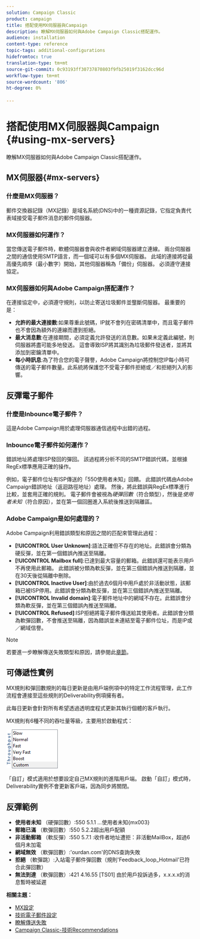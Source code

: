 ```yaml
---
solution: Campaign Classic
product: campaign
title: 搭配使用MX伺服器與Campaign
description: 瞭解MX伺服器如何與Adobe Campaign Classic搭配運作。
audience: installation
content-type: reference
topic-tags: additional-configurations
hidefromtoc: true
translation-type: tm+mt
source-git-commit: 0c93193ff30737870803f9fb25019f3162dcc96d
workflow-type: tm+mt
source-wordcount: '806'
ht-degree: 0%

---
```



# 搭配使用MX伺服器與Campaign {#using-mx-servers}

瞭解MX伺服器如何與Adobe Campaign Classic搭配運作。

## MX伺服器{#mx-servers}

### 什麼是MX伺服器？

郵件交換器記錄（MX記錄）是域名系統(DNS)中的一種資源記錄，它指定負責代表域接受電子郵件消息的郵件伺服器。

### MX伺服器如何運作？

當您傳送電子郵件時，軟體伺服器會與收件者網域伺服器建立連線。 兩台伺服器之間的通信使用SMTP語言，而一個域可以有多個MX伺服器。 此域的連接將從最高優先順序（最小數字）開始，其他伺服器稱為「備份」伺服器。 必須遵守連接協定。

### MX伺服器如何與Adobe Campaign搭配運作？

在連接協定中，必須遵守規則，以防止寄送垃圾郵件並壟斷伺服器。 最重要的是：

* **允許的最大連接數**:如果尊重此號碼，IP就不會列在密碼清單中，而且電子郵件也不會因為額外的連線而遭到拒絕。
* **最大消息數**:在連接期間，必須定義允許發送的消息數。如果未定義此編號，則伺服器將盡可能多地發送。 這會導致ISP將其識別為垃圾郵件發送者，並將其添加到密鑰清單中。
* **每小時訊息**:為了符合您的電子聲譽，Adobe Campaign將控制您IP每小時可傳送的電子郵件數量。此系統將保護您不受電子郵件拒絕或／和拒絕列入的影響。

## 反彈電子郵件

### 什麼是Inbounce電子郵件？

這是Adobe Campaign用於處理伺服器通信過程中出錯的過程。

### Inbounce電子郵件如何運作？

錯誤地址將處理ISP發回的彈回。 該過程將分析不同的SMTP錯誤代碼，並根據RegEx標準應用正確的操作。

例如，電子郵件位址有ISP傳送的「550使用者未知」回饋。 此錯誤代碼由Adobe Campaign錯誤地址（返迴路徑地址）處理。 然後，將此錯誤與RegEx標準進行比較，並套用正確的規則。 電子郵件會被視為&#x200B;*硬彈回數*（符合類型），然後是&#x200B;*使用者未知*（符合原因），並在第一個回圈進入系統後推送到隔離區。

### Adobe Campaign是如何處理的？

Adobe Campaign利用錯誤類型和原因之間的匹配來管理此過程：

* **[!UICONTROL User Unknown]**:語法正確但不存在的地址。此錯誤會分類為硬反彈，並在第一個錯誤內推送至隔離。
* **[!UICONTROL Mailbox full]**:已達到最大容量的郵箱。此錯誤還可能表示用戶不再使用此郵箱。 此錯誤被分類為軟反彈，並在第三個錯誤內推送到隔離，並在30天後從隔離中刪除。
* **[!UICONTROL Inactive User]**:由於過去6個月中用戶處於非活動狀態，該郵箱已被ISP停用。此錯誤會分類為軟反彈，並在第三個錯誤內推送至隔離。
* **[!UICONTROL Invalid domain]**:電子郵件地址中的網域不存在。此錯誤會分類為軟反彈，並在第三個錯誤內推送至隔離。
* **[!UICONTROL Refused]**:ISP拒絕將電子郵件傳送給其使用者。此錯誤會分類為軟彈回數，不會推送至隔離，因為錯誤並未連結至電子郵件位址，而是IP或／網域信譽。

>[!NOTE]
>
>若要進一步瞭解傳送失敗類型和原因，請參閱此[章節](../../delivery/using/understanding-delivery-failures.md#delivery-failure-types-and-reasons)。

## 可傳遞性實例

MX規則和彈回數規則的每日更新是由用戶端例項中的特定工作流程管理，此工作流程會連接至這些規則的Deliverability例項擁有者。

此每日更新會針對所有希望透過透明度程式更新其執行個體的客戶執行。

MX規則有6種不同的吞吐量等級，主要用於啟動程式：

![](assets/mx-rules-throughput.png)

「自訂」模式適用於想要設定自己MX規則的進階用戶端。 啟動「自訂」模式時，Deliverability實例不會更新客戶端，因為同步將關閉。

## 反彈範例

* **使用者未知** （硬彈回數）:550 5.1.1 ...使用者未知{mx003}
* **郵箱已滿** （軟彈回數）:550 5.2.2超出用戶配額
* **非活動郵箱** （軟反彈）:550 5.7.1 :收件者地址遭拒：非活動MailBox，超過6個月未加電
* **網域無效** （軟彈回數）:&#39;ourdan.com&#39;的DNS查詢失敗
* **拒絕** （軟彈跳）:入站電子郵件彈回數（規則&#39;Feedback_loop_Hotmail&#39;已符合此彈回數）
* **無法到達** （軟彈回數）:421 4.16.55  [TS01] 由於用戶投訴過多，x.x.x.x的消息暫時被延遲

**相關主題：**
* [MX設定](../../installation/using/email-deliverability.md#mx-configuration)
* [技術電子郵件設定](../../installation/using/email-deliverability.md)
* [瞭解傳送失敗](../../delivery/using/understanding-delivery-failures.md)
* [Campaign Classic-技術Recommendations](https://experienceleague.adobe.com/docs/deliverability-learn/deliverability-best-practice-guide/additional-resources/product-specific-resources/campaign/acc-technical-recommendations.html)